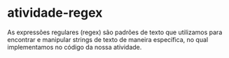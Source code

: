 # atividade-regex

As expressões regulares (regex) são padrões de texto que utilizamos para encontrar e manipular strings de texto de maneira específica, no qual implementamos no código da nossa atividade.
